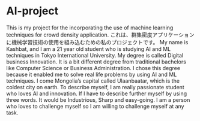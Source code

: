 # AI-project 
This is my project for the incorporating the use of machine learning techniques for crowd density application. 
これは、群集密度アプリケーションに機械学習技術の使用を組み込むための私のプロジェクトです。
My name is Kashbat, and I am a 21 year old student who is studying AI and ML techniques in Tokyo International University. My degree is called Digital business Innovation. It is a bit different degree from traditional bachelors like Computer Science or Business Administration. I chose this degree because it enabled me to solve real life problems by using AI and ML techniques. I come Mongolia’s capital called Ulaanbaatar, which is the coldest city on earth. To describe myself, I am really passionate student who loves AI and innovation. If I have to describe further myself by using three words. It would be Industrious, Sharp and easy-going. I am a person who loves to challenge myself so I am willing to challenge myself at any task.
